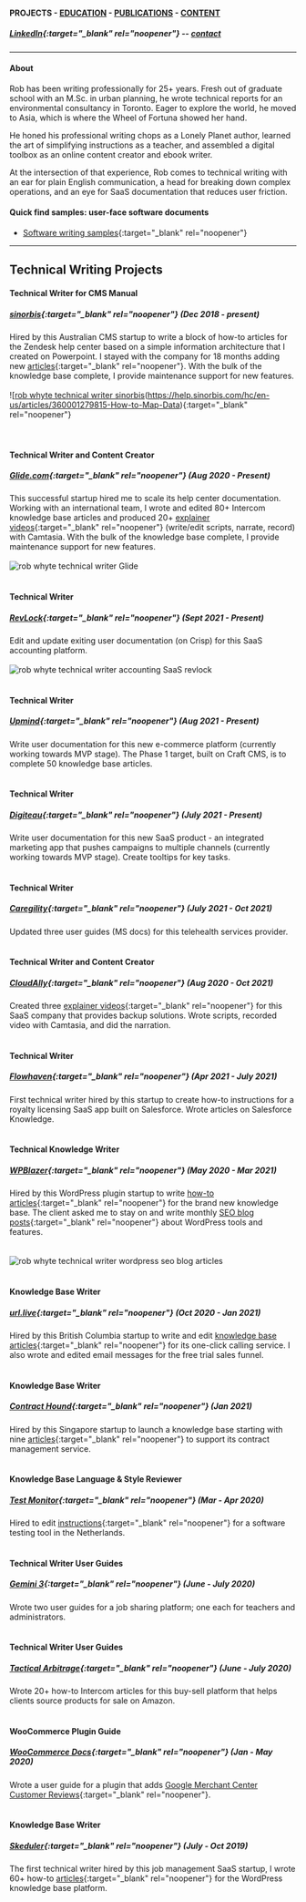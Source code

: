 #### PROJECTS - [EDUCATION](https://writingteacher.github.io/rob-whyte/education) - [PUBLICATIONS](https://writingteacher.github.io/rob-whyte/publications) - [CONTENT](https://writingteacher.github.io/rob-whyte/content)   

##### [LinkedIn](https://www.linkedin.com/in/robwhyte/){:target="_blank" rel="noopener"} -- <a href="mailto:robbusan@yahoo.com">contact</a>   

***   
#### About    
Rob has been writing professionally for 25+ years. Fresh out of graduate school with an M.Sc. in urban planning, he wrote technical reports for an environmental consultancy in Toronto. Eager to explore the world, he moved to Asia, which is where the Wheel of Fortuna showed her hand.

He honed his professional writing chops as a Lonely Planet author, learned the art of simplifying instructions as a teacher, and assembled a digital toolbox as an online content creator and ebook writer.

At the intersection of that experience, Rob comes to technical writing with an ear for plain English communication, a head for breaking down complex operations, and an eye for SaaS documentation that reduces user friction.

   
   
    
#### Quick find samples: user-face software documents    
* [Software writing samples](rob-whyte-saas-samples.pdf){:target="_blank" rel="noopener"}
   
    
***   
      
      
## Technical Writing Projects   

#### Technical Writer for CMS Manual
##### [sinorbis](https://www.sinorbis.com/){:target="_blank" rel="noopener"}  (Dec 2018 - present)  
Hired by this Australian CMS startup to write a block of how-to articles for the Zendesk help center based on a simple information architecture that I created on Powerpoint. I stayed with the company for 18 months adding new [articles](https://help.sinorbis.com/hc/en-us/articles/360000870816-Adding-Images-to-WeChat-Menu-Items/){:target="_blank" rel="noopener"}. With the bulk of the knowledge base complete, I provide maintenance support for new features.
<br>
<br>
![[rob whyte technical writer sinorbis](rob-whyte-techical-writer-sinorbis.png)(https://help.sinorbis.com/hc/en-us/articles/360001279815-How-to-Map-Data){:target="_blank" rel="noopener"}  
<br>
<br>
#### Technical Writer and Content Creator
##### [Glide.com](https://glide.com){:target="_blank" rel="noopener"}   (Aug 2020 - Present)  
This successful startup hired me to scale its help center documentation. Working with an international team, I wrote and edited 80+ Intercom knowledge base articles and produced 20+ [explainer videos](https://help.glide.com/en/articles/4786477-how-to-create-and-manage-brokerage-checklists){:target="_blank" rel="noopener"} (write/edit scripts, narrate, record) with Camtasia. With the bulk of the knowledge base complete, I provide maintenance support for new features.
<br>
<br>
![rob whyte technical writer Glide](rob-whyte-techical-writer-glide.png)
<br>
<br>
#### Technical Writer
##### [RevLock](https://www.rev-lock.com/){:target="_blank" rel="noopener"}   (Sept 2021 - Present)  
Edit and update exiting user documentation (on Crisp) for this SaaS accounting platform.
<br>
<br>
![rob whyte technical writer accounting SaaS revlock](rob-whyte-techical-writer-revlock.png)
<br>
<br>
#### Technical Writer
##### [Upmind](https://www.upmind.com/){:target="_blank" rel="noopener"}   (Aug 2021 - Present)  
Write user documentation for this new e-commerce platform (currently working towards MVP stage).
The Phase 1 target, built on Craft CMS, is to complete 50 knowledge base articles.
<br>
<br>
#### Technical Writer
##### [Digiteau](https://www.Digiteau.com/){:target="_blank" rel="noopener"}   (July 2021 - Present)  
Write user documentation for this new SaaS product - an integrated marketing app that pushes campaigns to multiple channels (currently working towards MVP stage).
Create tooltips for key tasks.
<br>
<br>
#### Technical Writer
##### [Caregility](https://caregility.com/){:target="_blank" rel="noopener"}   (July 2021 - Oct 2021)  
Updated three user guides (MS docs) for this telehealth services provider.
<br>
<br>
#### Technical Writer and Content Creator
##### [CloudAlly](https://www.cloudally.com/){:target="_blank" rel="noopener"}   (Aug 2020 - Oct 2021)  
Created three [explainer videos](https://www.youtube.com/watch?v=bjDm88wuZZI){:target="_blank" rel="noopener"} for this SaaS company that provides backup solutions. 
Wrote scripts, recorded video with Camtasia, and did the narration.
<br>
<br>
#### Technical Writer
##### [Flowhaven](https://www.flowhaven.com/){:target="_blank" rel="noopener"}   (Apr 2021 - July 2021)  
First technical writer hired by this startup to create how-to instructions for a royalty licensing SaaS app built on Salesforce. Wrote articles on Salesforce Knowledge.
<br>
<br>  
#### Technical Knowledge Writer
##### [WPBlazer](https://wpblazer.com/){:target="_blank" rel="noopener"}  (May 2020 - Mar 2021)  
Hired by this WordPress plugin startup to write [how-to articles](https://help.wpblazer.com/getting-started/how-to-add-a-word-press-site){:target="_blank" rel="noopener"} for the brand new knowledge base. The client asked me to stay on and write monthly [SEO blog posts](https://wpblazer.com/wordpress-backup/restore-wordpress-from-backup/){:target="_blank" rel="noopener"} about WordPress tools and features.
<br>
<br>   
![rob whyte technical writer wordpress seo blog articles](rob-whyte-techical-writer-wpblazer.png)
<br>
<br>
#### Knowledge Base Writer               
##### [url.live](https://url.live/Account/Login){:target="_blank" rel="noopener"}  (Oct 2020 - Jan 2021)  
Hired by this British Columbia startup to write and edit [knowledge base articles](https://help.url.live/knowledge-base/how-to-answer-a-call/){:target="_blank" rel="noopener"} for its one-click calling service. I also wrote and edited email messages for the free trial sales funnel.
<br>
<br>            
#### Knowledge Base Writer    
##### [Contract Hound](https://www.contracthound.com/){:target="_blank" rel="noopener"}  (Jan 2021)  
Hired by this Singapore startup to launch a knowledge base starting with nine [articles](https://help.contracthound.com/en/articles/4818152-how-to-set-up-a-workflow){:target="_blank" rel="noopener"} to support its contract management service.
<br>
<br>   
#### Knowledge Base Language & Style Reviewer
##### [Test Monitor](https://www.testmonitor.com/){:target="_blank" rel="noopener"}  (Mar - Apr 2020)  
Hired to edit [instructions](https://help.testmonitor.com/requirements-overview){:target="_blank" rel="noopener"} for a software testing tool in the Netherlands. 
<br>
<br>
#### Technical Writer User Guides
##### [Gemini 3](https://gemini3.com.au/){:target="_blank" rel="noopener"}  (June - July 2020)  
Wrote two user guides for a job sharing platform; one each for teachers and administrators.
<br>
<br>
#### Technical Writer User Guides
##### [Tactical Arbitrage](https://tacticalarbitrage.com/){:target="_blank" rel="noopener"}  (June - July 2020)  
Wrote 20+ how-to Intercom articles for this buy-sell platform that helps clients source products for sale on Amazon. 
<br>
<br>
#### WooCommerce Plugin Guide
##### [WooCommerce Docs](https://docs.woocommerce.com/){:target="_blank" rel="noopener"}  (Jan - May 2020)  
Wrote a user guide for a plugin that adds [Google Merchant Center Customer Reviews](https://docs.woocommerce.com/document/woocommerce-google-merchant-center-customer-reviews/){:target="_blank" rel="noopener"}.
<br>
<br>
#### Knowledge Base Writer
##### [Skeduler](https://www.skeduler.com.au/){:target="_blank" rel="noopener"}  (July - Oct 2019)  
The first technical writer hired by this job management SaaS startup, I wrote 60+ how-to [articles](https://help.skeduler.com.au/knowledgebase/converting-a-quote-into-a-sale-with-the-technician-view/){:target="_blank" rel="noopener"} for the WordPress knowledge base platform.
    
